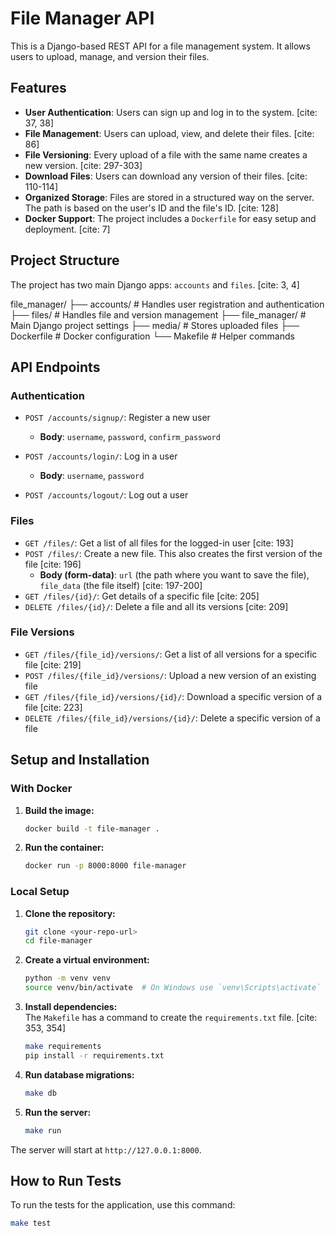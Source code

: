 # File Manager API

This is a Django-based REST API for a file management system. It allows users to upload, manage, and version their files.

## Features

- **User Authentication**: Users can sign up and log in to the system. [cite: 37, 38]  
- **File Management**: Users can upload, view, and delete their files. [cite: 86]  
- **File Versioning**: Every upload of a file with the same name creates a new version. [cite: 297-303]  
- **Download Files**: Users can download any version of their files. [cite: 110-114]  
- **Organized Storage**: Files are stored in a structured way on the server. The path is based on the user's ID and the file's ID. [cite: 128]  
- **Docker Support**: The project includes a `Dockerfile` for easy setup and deployment. [cite: 7]

## Project Structure

The project has two main Django apps: `accounts` and `files`. [cite: 3, 4]

file_manager/
├── accounts/ # Handles user registration and authentication
├── files/ # Handles file and version management
├── file_manager/ # Main Django project settings
├── media/ # Stores uploaded files
├── Dockerfile # Docker configuration
└── Makefile # Helper commands


## API Endpoints

### Authentication

- `POST /accounts/signup/`: Register a new user  
  - **Body**: `username`, `password`, `confirm_password`

- `POST /accounts/login/`: Log in a user  
  - **Body**: `username`, `password`

- `POST /accounts/logout/`: Log out a user

### Files

- `GET /files/`: Get a list of all files for the logged-in user [cite: 193]  
- `POST /files/`: Create a new file. This also creates the first version of the file [cite: 196]  
  - **Body (form-data)**: `url` (the path where you want to save the file), `file_data` (the file itself) [cite: 197-200]  
- `GET /files/{id}/`: Get details of a specific file [cite: 205]  
- `DELETE /files/{id}/`: Delete a file and all its versions [cite: 209]

### File Versions

- `GET /files/{file_id}/versions/`: Get a list of all versions for a specific file [cite: 219]  
- `POST /files/{file_id}/versions/`: Upload a new version of an existing file  
- `GET /files/{file_id}/versions/{id}/`: Download a specific version of a file [cite: 223]  
- `DELETE /files/{file_id}/versions/{id}/`: Delete a specific version of a file

## Setup and Installation

### With Docker

1. **Build the image:**
    ```sh
    docker build -t file-manager .
    ```

2. **Run the container:**
    ```sh
    docker run -p 8000:8000 file-manager
    ```

### Local Setup

1. **Clone the repository:**
    ```sh
    git clone <your-repo-url>
    cd file-manager
    ```

2. **Create a virtual environment:**
    ```sh
    python -m venv venv
    source venv/bin/activate  # On Windows use `venv\Scripts\activate`
    ```

3. **Install dependencies:**  
   The `Makefile` has a command to create the `requirements.txt` file. [cite: 353, 354]
    ```sh
    make requirements
    pip install -r requirements.txt
    ```

4. **Run database migrations:**
    ```sh
    make db
    ```

5. **Run the server:**
    ```sh
    make run
    ```

The server will start at `http://127.0.0.1:8000`.

## How to Run Tests

To run the tests for the application, use this command:

```sh
make test
